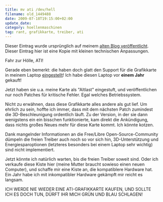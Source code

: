 ```yaml
---
title: mv ati /dev/hell
filename: old_1449488
date: 2009-07-18T19:15:00+02:00
update_date:
category: hoellenmaschinen
tag: rant, grafikkarte, treiber, ati
---
```

Dieser Eintrag wurde ursprünglich auf meinem [alten Blog veröffentlicht](https://stu.blogger.de/stories/1449488/). Dieser Eintrag hier ist eine Kopie mit kleinen technischen Anpassungen.

Fahr zur Hölle, ATI!

Gerade eben bemerkt: die haben doch glatt den Support für die Grafikkarte in meinem Laptop [eingestellt](http://support.amd.com/us/gpudownload/linux/Legacy/Pages/radeon_linux.aspx?type=2.7&amp;product=2.7.4.3.3.3.1&amp;lang=English)! Ich habe diesen Laptop vor **einem Jahr** gekauft!

Jetzt haben sie u.a. meine Karte als "Altlast" eingestuft, und veröffentlichen nur noch Patches für kritische Fehler. Egal welches Betriebssystem.

Nicht zu erwähnen, dass diese Grafikkarte alles andere als gut lief. Um ehrlich zu sein, hoffte ich immer, dass mit dem nächsten Patch zumindest die 3D-Beschleunigung ordentlich läuft. Zu der Version, in der sie dann wenigstens ein ein bisschen funktionierte, kam direkt die Ankündigung, dass nichts großes Neues mehr für diese Karte kommt.
Ich könnte kotzen.

Dank mangelnder Informationen an die Free/Libre Open-Source-Community dümpeln die freien Treiber auch noch so vor sich hin, 3D-Unterstützung und Energiesparoptionen (letzteres besonders bei einem Laptop sehr wichtig) sind nicht implementiert.

Jetzt könnte ich natürlich warten, bis die freien Treiber soweit sind. Oder ich verkaufe diese Kiste hier (meine Mutter braucht sowieso einen neuen Computer), und schaffe mir eine Kiste an, die kompatiblere Hardware hat. Ein Jahr habe ich mit inkompatibler Hardware gekämpft mir reicht es langsam.

ICH WERDE NIE WIEDER EINE ATI-GRAFIKKARTE KAUFEN, UND SOLLTE ICH ES DOCH TUN, DÜRFT IHR MICH GRÜN UND BLAU SCHLAGEN!
